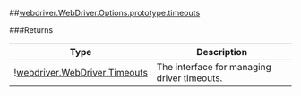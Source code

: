 ##[webdriver.WebDriver.Options.prototype.timeouts](https://code.google.com/p/selenium/source/browse/javascript/webdriver/webdriver.js#1097)








###Returns

Type | Description
--- | ---
&#33;[webdriver.WebDriver.Timeouts](#webdriverwebdrivertimeouts) | The interface for managing driver timeouts.

